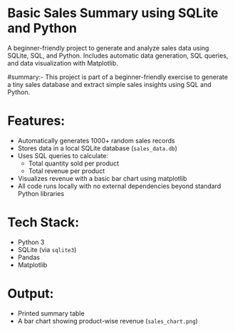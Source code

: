 # Basic Sales Summary using SQLite and Python
A beginner-friendly project to generate and analyze sales data using SQLite, SQL, and Python. Includes automatic data generation, SQL queries, and data visualization with Matplotlib.

#summary:-
This project is part of a beginner-friendly exercise to generate a tiny sales database and extract simple sales insights using SQL and Python.

# Features:
- Automatically generates 1000+ random sales records
- Stores data in a local SQLite database (`sales_data.db`)
- Uses SQL queries to calculate:
  - Total quantity sold per product
  - Total revenue per product
- Visualizes revenue with a basic bar chart using matplotlib
- All code runs locally with no external dependencies beyond standard Python libraries

# Tech Stack:
- Python 3
- SQLite (via `sqlite3`)
- Pandas
- Matplotlib

# Output:
- Printed summary table
- A bar chart showing product-wise revenue (`sales_chart.png`)
